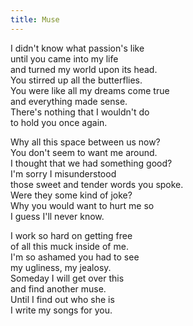 ```yaml
---
title: Muse
---
```

I didn't know what passion's like  
until you came into my life  
and turned my world upon its head.  
You stirred up all the butterflies.  
You were like all my dreams come true  
and everything made sense.  
There's nothing that I wouldn't do  
to hold you once again.  


Why all this space between us now?  
You don't seem to want me around.  
I thought that we had something good?  
I'm sorry I misunderstood  
those sweet and tender words you spoke.  
Were they some kind of joke?  
Why you would want to hurt me so  
I guess I'll never know.  


I work so hard on getting free  
of all this muck inside of me.  
I'm so ashamed you had to see  
my ugliness, my jealosy.  
Someday I will get over this  
and find another muse.  
Until I find out who she is  
I write my songs for you.